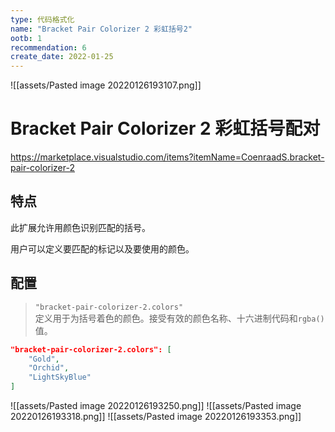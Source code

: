 ```yaml
---
type: 代码格式化
name: "Bracket Pair Colorizer 2 彩虹括号2"
ootb: 1
recommendation: 6
create_date: 2022-01-25
---
```


![[assets/Pasted image 20220126193107.png]]

# Bracket Pair Colorizer  2 彩虹括号配对

https://marketplace.visualstudio.com/items?itemName=CoenraadS.bracket-pair-colorizer-2


## 特点

此扩展允许用颜色识别匹配的括号。

用户可以定义要匹配的标记以及要使用的颜色。

## 配置

> `"bracket-pair-colorizer-2.colors"`  
> 定义用于为括号着色的颜色。接受有效的颜色名称、十六进制代码和`rgba()`值。

```json
"bracket-pair-colorizer-2.colors": [
    "Gold",
    "Orchid",
    "LightSkyBlue"
]
```

![[assets/Pasted image 20220126193250.png]]
![[assets/Pasted image 20220126193318.png]]
![[assets/Pasted image 20220126193353.png]]


